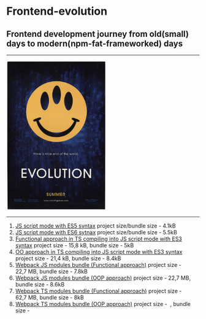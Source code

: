 # Frontend-evolution

## Frontend development journey from old(small) days to modern(npm-fat-frameworked) days

---

<img alt="cover" src="./evo.jpg" width="260" />

---

1. [JS script mode with ES5 syntax](https://github.com/PavPavv/frontend-evolution/tree/main/01_native-web-timer-es5-func) project size/bundle size - 4.1kB
2. [JS script mode with ES6 sytnax](https://github.com/PavPavv/frontend-evolution/tree/main/02_native-web-timer-es6-class) project size/bundle size - 5.5kB
3. [Functional approach in TS compiling into JS script mode with ES3 syntax](https://github.com/PavPavv/frontend-evolution/tree/main/03_native-web-timer-func-with-TS) project size - 15,8 kB, bundle size - 5kB
4. [OO approach in TS compiling into JS script mode with ES3 syntax](https://github.com/PavPavv/frontend-evolution/tree/main/04_native-web-timer-class-with-TS) project size - 21,4 kB, bundle size - 8.4kB
5. [Webpack JS modules bundle (Functional approach)](https://github.com/PavPavv/frontend-evolution/tree/main/05_webpack-js-timer) project size - 22,7 MB, bundle size - 7.8kB
6. [Webpack JS modules bundle (OOP approach)](https://github.com/PavPavv/frontend-evolution/tree/main/06_webpack-js-timer-class) project size - 22,7 MB, bundle size - 8.6kB
7. [Webpack TS modules bundle (Functional approach)](https://github.com/PavPavv/frontend-evolution/tree/main/07_webpack-ts-timer) project size - 62,7 MB, bundle size - 8kB
8. [Webpack TS modules bundle (OOP approach)](https://github.com/PavPavv/frontend-evolution/tree/main/08_webpack-ts-timer-class) project size -  , bundle size -
